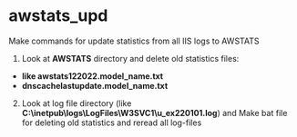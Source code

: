 # awstats_upd
Make commands for update statistics from all IIS logs to AWSTATS 


1. Look at **AWSTATS** directory and delete old statistics files:
- **like awstats122022.model_name.txt**
- **dnscachelastupdate.model_name.txt**
2. Look at log file directory (like **C:\inetpub\logs\LogFiles\W3SVC1\u_ex220101.log**) and Make bat file for deleting old statistics and reread all log-files
